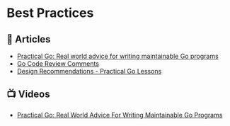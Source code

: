 # Best Practices

## 📕 Articles
- [Practical Go: Real world advice for writing maintainable Go programs](https://dave.cheney.net/practical-go/presentations/gophercon-israel.html)
- [Go Code Review Comments](https://github.com/golang/go/wiki/CodeReviewComments)
- [Design Recommendations - Practical Go Lessons](https://www.practical-go-lessons.com/chap-40-design-recommendations)
## 📺 Videos
- [Practical Go: Real World Advice For Writing Maintainable Go Programs](https://www.youtube.com/watch?v=EXrEd1-GZR0)